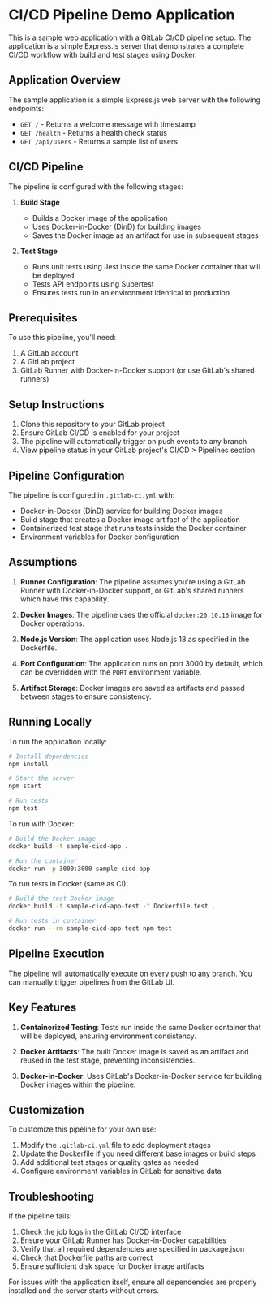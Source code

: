 # CI/CD Pipeline Demo Application

This is a sample web application with a GitLab CI/CD pipeline setup. The application is a simple Express.js server that demonstrates a complete CI/CD workflow with build and test stages using Docker.

## Application Overview

The sample application is a simple Express.js web server with the following endpoints:
- `GET /` - Returns a welcome message with timestamp
- `GET /health` - Returns a health check status
- `GET /api/users` - Returns a sample list of users

## CI/CD Pipeline

The pipeline is configured with the following stages:

1. **Build Stage**
   - Builds a Docker image of the application
   - Uses Docker-in-Docker (DinD) for building images
   - Saves the Docker image as an artifact for use in subsequent stages

2. **Test Stage**
   - Runs unit tests using Jest inside the same Docker container that will be deployed
   - Tests API endpoints using Supertest
   - Ensures tests run in an environment identical to production

## Prerequisites

To use this pipeline, you'll need:

1. A GitLab account
2. A GitLab project
3. GitLab Runner with Docker-in-Docker support (or use GitLab's shared runners)

## Setup Instructions

1. Clone this repository to your GitLab project
2. Ensure GitLab CI/CD is enabled for your project
3. The pipeline will automatically trigger on push events to any branch
4. View pipeline status in your GitLab project's CI/CD > Pipelines section

## Pipeline Configuration

The pipeline is configured in `.gitlab-ci.yml` with:

- Docker-in-Docker (DinD) service for building Docker images
- Build stage that creates a Docker image artifact of the application
- Containerized test stage that runs tests inside the Docker container
- Environment variables for Docker configuration

## Assumptions

1. **Runner Configuration**: The pipeline assumes you're using a GitLab Runner with Docker-in-Docker support, or GitLab's shared runners which have this capability.

2. **Docker Images**: The pipeline uses the official `docker:20.10.16` image for Docker operations.

3. **Node.js Version**: The application uses Node.js 18 as specified in the Dockerfile.

4. **Port Configuration**: The application runs on port 3000 by default, which can be overridden with the `PORT` environment variable.

5. **Artifact Storage**: Docker images are saved as artifacts and passed between stages to ensure consistency.

## Running Locally

To run the application locally:

```bash
# Install dependencies
npm install

# Start the server
npm start

# Run tests
npm test
```

To run with Docker:

```bash
# Build the Docker image
docker build -t sample-cicd-app .

# Run the container
docker run -p 3000:3000 sample-cicd-app
```

To run tests in Docker (same as CI):

```bash
# Build the test Docker image
docker build -t sample-cicd-app-test -f Dockerfile.test .

# Run tests in container
docker run --rm sample-cicd-app-test npm test
```

## Pipeline Execution

The pipeline will automatically execute on every push to any branch. You can manually trigger pipelines from the GitLab UI.

## Key Features

1. **Containerized Testing**: Tests run inside the same Docker container that will be deployed, ensuring environment consistency.

2. **Docker Artifacts**: The built Docker image is saved as an artifact and reused in the test stage, preventing inconsistencies.

3. **Docker-in-Docker**: Uses GitLab's Docker-in-Docker service for building Docker images within the pipeline.

## Customization

To customize this pipeline for your own use:

1. Modify the `.gitlab-ci.yml` file to add deployment stages
2. Update the Dockerfile if you need different base images or build steps
3. Add additional test stages or quality gates as needed
4. Configure environment variables in GitLab for sensitive data

## Troubleshooting

If the pipeline fails:

1. Check the job logs in the GitLab CI/CD interface
2. Ensure your GitLab Runner has Docker-in-Docker capabilities
3. Verify that all required dependencies are specified in package.json
4. Check that Dockerfile paths are correct
5. Ensure sufficient disk space for Docker image artifacts

For issues with the application itself, ensure all dependencies are properly installed and the server starts without errors.
